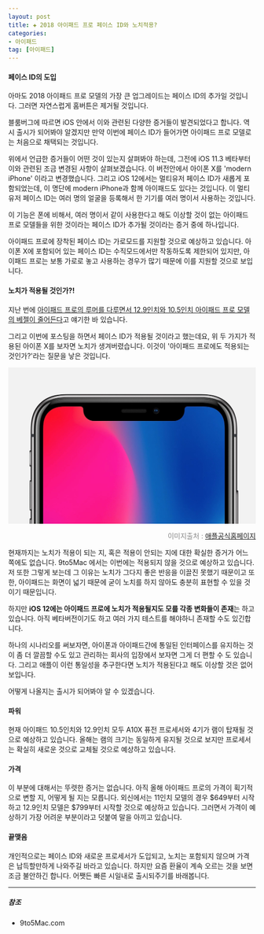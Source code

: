 ```yaml
---  
layout: post  
title: ✚ 2018 아이패드 프로 페이스 ID와 노치적용?
categories:
- 아이패드
tag: [아이패드]
---  
```

#### 페이스 ID의 도입
<p class="drop-korean">
아마도 2018 아이패드 프로 모델의 가장 큰 업그레이드는 페이스 ID의 추가일 것입니다. 그러면 자연스럽게 홈버튼은 제거될 것입니다.
</p>
블룸버그에 따르면 iOS 안에서 이와 관련된 다양한 증거들이 발견되었다고 합니다. 역시 출시가 되어봐야 알겠지만 만약 이번에 페이스 ID가 들어가면 아이패드 프로 모델로는 처음으로 채택되는 것입니다.

위에서 언급한 증거들이 어떤 것이 있는지 살펴봐야 하는데, 그전에 iOS 11.3 베타부터 이와 관련된 조금 변경된 사항이 살펴보겠습니다. 이 버전안에서 아이폰 X를 'modern iPhone' 이라고 변경했습니다. 그리고 iOS 12에서는 멀티유저 페이스 ID가 새롭게 포함되었는데, 이 명단에 modern iPhone과 함께 아이패드도 있다는 것입니다. 이 멀티유저 페이스 ID는 여러 명의 얼굴을 등록해서 한 기기를 여러 명이서 사용하는 것입니다.

이 기능은 폰에 비해서, 여러 명이서 같이 사용한다고 해도 이상할 것이 없는 아이패드 프로 모델들을 위한 것이라는 페이스 ID가 추가될 것이라는 증거 중에 하나입니다.

아이패드 프로에 장착된 페이스 ID는 가로모드를 지원할 것으로 예상하고 있습니다. 아이폰 X에 포함되어 있는 페이스 ID는 수직모드에서만 작동하도록 제한되어 있지만, 아이패드 프로는 보통 가로로 놓고 사용하는 경우가 많기 때문에 이를 지원할 것으로 보입니다.

#### 노치가 적용될 것인가?!
지난 번에 [아이패드 프로의 루머를 다루면서 12.9인치와 10.5인치 아이패드 프로 모델의 베젤이 줄어든다](http://gisadan.github.io/아이패드/2018/07/25/2018ipad.html)고 얘기한 바 있습니다.

그리고 이번에 포스팅을 하면서 페이스 ID가 적용될 것이라고 했는데요, 위 두 가지가 적용된 아이폰 X를 보자면 노치가 생겨버렸습니다. 이것이 '아이패드 프로에도 적용되는 것인가?'라는 질문을 낳은 것입니다.
<div class="markdown-image">
<img src="/assets/article_images/2018-07-27-faceid/1.jpg" alt="" align="middle"/><p style="text-align:right;  color:#878787"> 이미지출처 : <a href="https://www.apple.com/shop/buy-iphone/iphone-x"> 애플공식홈페이지 </a></p> </div>
현재까지는 노치가 적용이 되는 지, 혹은 적용이 안되는 지에 대한 확실한 증거가 어느 쪽에도 없습니다. 9to5Mac 에서는 이번에는 적용되지 않을 것으로 예상하고 있습니다. 저 또한 그렇게 보는데 그 이유는 노치가 그다지 좋은 반응을 이끌진 못했기 때문이고 또한, 아이패드는 화면이 넓기 때문에 굳이 노치를 하지 않아도 충분히 표현할 수 있을 것이기 때문입니다.

하지만 **iOS 12에는 아이패드 프로에 노치가 적용될지도 모를 각종 변화들이 존재**는 하고 있습니다. 아직 베타버전이기도 하고 여러 가지 테스트를 해야하니 존재할 수도 있긴합니다.

하나의 시나리오를 써보자면, 아이폰과 아이패드간에 통일된 인터페이스를 유지하는 것이 좀 더 깔끔할 수도 있고 관리하는 회사의 입장에서 보자면 그게 더 편할 수 도 있습니다. 그리고 애플이 이런 통일성을 추구한다면 노치가 적용된다고 해도 이상할 것은 없어보입니다.

어떻게 나올지는 출시가 되어봐야 알 수 있겠습니다.

#### 파워
현재 아이패드 10.5인치와 12.9인치 모두 A10X 퓨전 프로세서와 4기가 램이 탑재될 것으로 예상하고 있습니다. 올해는 램의 크기는 동일하게 유지될 것으로 보지만 프로세서는 확실히 새로운 것으로 교체될 것으로 예상하고 있습니다.

#### 가격
이 부분에 대해서는 뚜렷한 증거는 없습니다. 아직 올해 아이패드 프로의 가격이 획기적으로 변할 지, 어떻게 될 지는 모릅니다. 외신에서는 11인치 모델의 경우 $649부터 시작하고 12.9인치 모델은 $799부터 시작할 것으로 예상하고 있습니다. 그러면서 가격이 예상하기 가장 어려운 부분이라고 덧붙여 말을 아끼고 있습니다.

#### 끝맺음
개인적으로는 페이스 ID와 새로운 프로세서가 도입되고, 노치는 포함되지 않으며 가격은 납득할만하게 나와주길 바라고 있습니다. 하지만 요즘 환율이 계속 오르는 것을 보면 조금 불안하긴 합니다. 어쨋든 빠른 시일내로 출시되주기를 바래봅니다.

---

##### 참조
* 9to5Mac.com
